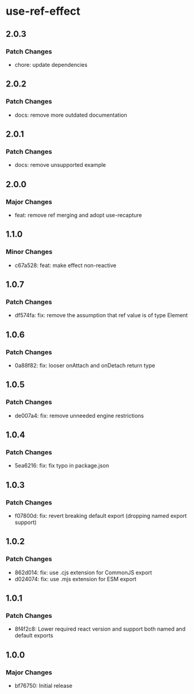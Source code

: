 # use-ref-effect

## 2.0.3

### Patch Changes

- chore: update dependencies

## 2.0.2

### Patch Changes

- docs: remove more outdated documentation

## 2.0.1

### Patch Changes

- docs: remove unsupported example

## 2.0.0

### Major Changes

- feat: remove ref merging and adopt use-recapture

## 1.1.0

### Minor Changes

- c67a528: feat: make effect non-reactive

## 1.0.7

### Patch Changes

- df574fa: fix: remove the assumption that ref value is of type Element

## 1.0.6

### Patch Changes

- 0a88f82: fix: looser onAttach and onDetach return type

## 1.0.5

### Patch Changes

- de007a4: fix: remove unneeded engine restrictions

## 1.0.4

### Patch Changes

- 5ea6216: fix: fix typo in package.json

## 1.0.3

### Patch Changes

- f07800d: fix: revert breaking default export (dropping named export support)

## 1.0.2

### Patch Changes

- 862d014: fix: use .cjs extension for CommonJS export
- d024074: fix: use .mjs extension for ESM export

## 1.0.1

### Patch Changes

- 8f4f2c8: Lower required react version and support both named and default exports

## 1.0.0

### Major Changes

- bf76750: Initial release
